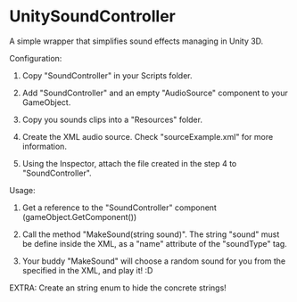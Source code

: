 # UnitySoundController

A simple wrapper that simplifies sound effects managing in Unity 3D.

Configuration:
1. Copy "SoundController" in your Scripts folder.

2. Add "SoundController" and an empty "AudioSource" component to your GameObject.
3. Copy you sounds clips into a "Resources" folder.
4. Create the XML audio source. Check "sourceExample.xml" for more information.
5. Using the Inspector, attach the file created in the step 4 to "SoundController".

Usage:
1. Get a reference to the "SoundController" component (gameObject.GetComponent<SoundController>())

2. Call the method "MakeSound(string sound)". The string "sound" must be define inside the XML, as a "name" attribute of the "soundType" tag.
3. Your buddy "MakeSound" will choose a random sound for you from the specified in the XML, and play it! :D

EXTRA: Create an string enum to hide the concrete strings!
